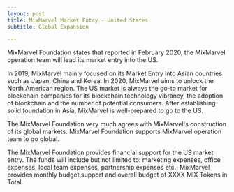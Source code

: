 ```yaml
---
layout: post
title: MixMarvel Market Entry - United States
subtitle: Global Expansion

---
```


MixMarvel Foundation states that reported in February 2020, the MixMarvel operation team will lead its market entry into the US.

In 2019, MixMarvel mainly focused on its Market Entry into Asian countries such as Japan, China and Korea. In 2020, MixMarvel aims to unlock the North American region. The US market is always the go-to market for blockchain companies for its blockchain technology vibrancy, the adoption of blockchain and the number of potential consumers. After establishing solid foundation in Asia, MixMarvel is well-prepared to go to the US.

The MixMarvel Foundation very much agrees with MixMarvel's construction of its global markets. MixMarvel Foundation supports MixMarvel operation team to go global. 

The MixMarvel Foundation provides financial support for the US market entry. The funds will include but not limited to: marketing expenses, office expenses, local team expenses, partnership expenses etc.; MixMarvel provides monthly budget support and overall budget of XXXX MIX Tokens in Total.

